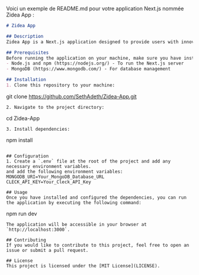 Voici un exemple de README.md pour votre application Next.js nommée Zidea App :

```markdown
# Zidea App

## Description
Zidea App is a Next.js application designed to provide users with innovative features and functionalities.

## Prerequisites
Before running the application on your machine, make sure you have installed the following:
- Node.js and npm (https://nodejs.org/) - To run the Next.js server
- MongoDB (https://www.mongodb.com/) - For database management

## Installation
1. Clone this repository to your machine:
   ```
   git clone https://github.com/SethAdeth/Zidea-App.git
   ```
2. Navigate to the project directory:
   ```
   cd Zidea-App
   ```
3. Install dependencies:
   ```
   npm install
   ```

## Configuration
1. Create a `.env` file at the root of the project and add any necessary environment variables.
and add the following environment variables:
MONGODB_URI=Your_MongoDB_Database_URL
CLECK_API_KEY=Your_Cleck_API_Key

## Usage
Once you have installed and configured the dependencies, you can run the application by executing the following command:
```
npm run dev
```
The application will be accessible in your browser at `http://localhost:3000`.

## Contributing
If you would like to contribute to this project, feel free to open an issue or submit a pull request.

## License
This project is licensed under the [MIT License](LICENSE).
```

